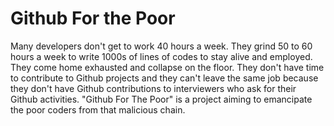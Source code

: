 # Github For the Poor

Many developers don't get to work 40 hours a week. They grind 50 to 60 hours a week to write 1000s of lines of codes to stay alive and employed. They come home exhausted and collapse on the floor. They don't have time to contribute to Github projects and they can't leave the same job because they don't have Github contributions to interviewers who ask for their Github activities. "Github For The Poor" is a project aiming to emancipate the poor coders from that malicious chain.
